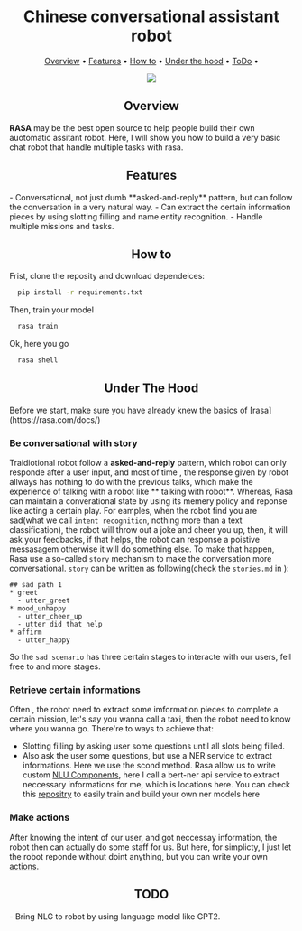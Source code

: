 <h1 align="center">Chinese conversational assistant robot</h1>
<p align="center">
  <a href="#overview">Overview</a> •
  <a href="#features">Features</a> •
  <a href="#howto">How to</a> •
  <a href="#underthehood">Under the hood</a> •
  <a href="#todo">ToDo</a> •
</p>

<p align="center"><img src="materials/conversation.gif?raw=true"/></p>
<h2 align="center">Overview</h2>

**RASA** may be the best open source to help people build their own auotomatic assitant robot. Here,  I will show you how to build a very basic chat robot that handle multiple tasks with rasa.


<h2 align="center">Features</h2>
- Conversational, not just dumb **asked-and-reply** pattern, but can follow the conversation in a very natural way.
- Can extract the certain information pieces by using slotting filling and name entity recognition.
- Handle multiple missions and tasks.

<h2 align="center">How to</h2>
Frist, clone the reposity and download dependeices:

```bash
  pip install -r requirements.txt
```
Then, train your model

```bash
  rasa train
```

Ok, here you go

```bash
  rasa shell
```

<h2 align="center">Under The Hood</h2>
Before we start, make sure you have already knew the basics of [rasa](https://rasa.com/docs/)

### Be conversational with story
Traidiotional robot follow a **asked-and-reply** pattern, which robot can only responde after a user input, and most of time , the response given by robot allways has nothing to do with the previous talks, which make the experience of talking with a robot like ** talking with robot**. 
Whereas, Rasa can maintain a  converational state by using its memery policy and  reponse like acting a certain play.
For eamples, when the robot find you are sad(what we call `intent recognition`, nothing more than a text classification), the robot will throw out a joke and cheer you up, then, it will ask your feedbacks, if that helps, the robot can response a poistive messasagem otherwise it will do something else.
To make that happen, Rasa use a so-called  `story` mechanism to make the conversation more conversational.
`story` can be written as following(check the `stories.md` in ):
```text
## sad path 1
* greet
  - utter_greet
* mood_unhappy
  - utter_cheer_up
  - utter_did_that_help
* affirm
  - utter_happy
```
So the `sad scenario` has three certain stages to interacte with our users, fell free to and more stages.

### Retrieve certain informations
Often , the robot need to extract some imformation pieces to complete a certain mission, let's say you wanna call a taxi, then the robot need to know where  you wanna go.  There're to ways to achieve that:
- Slotting filling by asking user some questions until all slots being filled.
- Also ask the user some questions, but use a NER service to extract informations.
Here we use the scond method. Rasa allow us to write custom [NLU Components](https://rasa.com/docs/rasa/api/custom-nlu-components), here I call a bert-ner api service to extract neccessary informations for me, which is locations here. You can check this [repositry](https://github.com/superjcd/fst2) to easily train and build your own ner models here

### Make actions
After knowing the intent of our user, and got neccessay information, the robot then can actually do some staff for us. But here, for simplicty, I just let the robot reponde without doint anything, but you can write your own [actions](https://rasa.com/docs/rasa/core/actions/#).

<h2 align="center">TODO</h2>
- Bring NLG to robot by using language model like GPT2.
